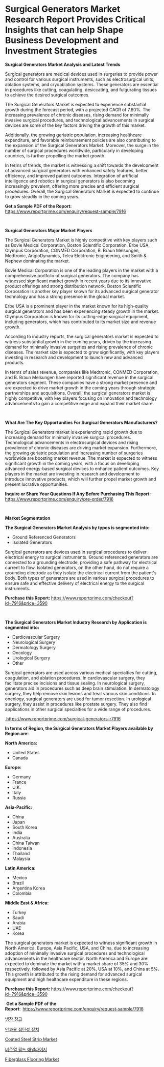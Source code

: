 <p><h1>Surgical Generators Market Research Report Provides Critical Insights that can help Shape Business Development and Investment Strategies</h1></p><p><strong>Surgical Generators Market Analysis and Latest Trends</strong></p>
<p><p>Surgical generators are medical devices used in surgeries to provide power and control for various surgical instruments, such as electrosurgical units, ablation systems, and cryoablation systems. These generators are essential in procedures like cutting, coagulating, desiccating, and fulgurating tissues to achieve the desired surgical outcomes.</p><p>The Surgical Generators Market is expected to experience substantial growth during the forecast period, with a projected CAGR of 7.80%. The increasing prevalence of chronic diseases, rising demand for minimally invasive surgical procedures, and technological advancements in surgical devices are some of the key factors driving the growth of this market.</p><p>Additionally, the growing geriatric population, increasing healthcare expenditure, and favorable reimbursement policies are also contributing to the expansion of the Surgical Generators Market. Moreover, the surge in the number of surgical procedures worldwide, particularly in developing countries, is further propelling the market growth.</p><p>In terms of trends, the market is witnessing a shift towards the development of advanced surgical generators with enhanced safety features, better efficiency, and improved patient outcomes. Integration of artificial intelligence and robotics in surgical generators is also becoming increasingly prevalent, offering more precise and efficient surgical procedures. Overall, the Surgical Generators Market is expected to continue to grow steadily in the coming years.</p></p>
<p><strong>Get a Sample PDF of the Report:&nbsp;</strong> <a href="https://www.reportprime.com/enquiry/request-sample/7916">https://www.reportprime.com/enquiry/request-sample/7916</a></p>
<p>&nbsp;</p>
<p><strong>Surgical Generators Major Market Players</strong></p>
<p><p>The Surgical Generators Market is highly competitive with key players such as Bovie Medical Corporation, Boston Scientific Corporation, Erbe USA, Olympus Corporation, CONMED Corporation, B. Braun Melsungen, Medtronic, AngioDynamics, Telea Electronic Engineering, and Smith & Nephew dominating the market. </p><p>Bovie Medical Corporation is one of the leading players in the market with a comprehensive portfolio of surgical generators. The company has witnessed significant market growth in recent years due to its innovative product offerings and strong distribution network. Boston Scientific Corporation is another key player known for its advanced surgical generator technology and has a strong presence in the global market.</p><p>Erbe USA is a prominent player in the market known for its high-quality surgical generators and has been experiencing steady growth in the market. Olympus Corporation is known for its cutting-edge surgical equipment, including generators, which has contributed to its market size and revenue growth.</p><p>According to industry reports, the surgical generators market is expected to witness substantial growth in the coming years, driven by the increasing demand for minimally invasive surgeries and rising prevalence of chronic diseases. The market size is expected to grow significantly, with key players investing in research and development to launch new and advanced products.</p><p>In terms of sales revenue, companies like Medtronic, CONMED Corporation, and B. Braun Melsungen have reported significant revenue in the surgical generators segment. These companies have a strong market presence and are expected to drive market growth in the coming years through strategic partnerships and acquisitions. Overall, the surgical generators market is highly competitive, with key players focusing on innovation and technology advancements to gain a competitive edge and expand their market share.</p></p>
<p>&nbsp;</p>
<p><strong>What Are The Key Opportunities For Surgical Generators Manufacturers?</strong></p>
<p><p>The Surgical Generators market is experiencing rapid growth due to increasing demand for minimally invasive surgical procedures. Technological advancements in electrosurgical devices and rising prevalence of chronic diseases are driving market expansion. Furthermore, the growing geriatric population and increasing number of surgeries worldwide are boosting market revenue. The market is expected to witness significant growth in the coming years, with a focus on developing advanced energy-based surgical devices to enhance patient outcomes. Key players in the market are investing in research and development to introduce innovative products, which will further propel market growth and present lucrative opportunities.</p></p>
<p><strong>Inquire or Share Your Questions If Any Before Purchasing This Report:</strong> <a href="https://www.reportprime.com/enquiry/pre-order/7916">https://www.reportprime.com/enquiry/pre-order/7916</a></p>
<p>&nbsp;</p>
<p><strong>Market Segmentation</strong></p>
<p><strong>The Surgical Generators Market Analysis by types is segmented into:</strong></p>
<p><ul><li>Ground Referenced Generators</li><li>Isolated Generators</li></ul></p>
<p><p>Surgical generators are devices used in surgical procedures to deliver electrical energy to surgical instruments. Ground referenced generators are connected to a grounding electrode, providing a safe pathway for electrical current to flow. Isolated generators, on the other hand, do not require a grounding electrode as they isolate the electrical current from the patient's body. Both types of generators are used in various surgical procedures to ensure safe and effective delivery of electrical energy to the surgical instruments.</p></p>
<p><strong>Purchase this Report:&nbsp;</strong><a href="https://www.reportprime.com/checkout?id=7916&price=3590">https://www.reportprime.com/checkout?id=7916&price=3590</a></p>
<p>&nbsp;</p>
<p><strong>The Surgical Generators Market Industry Research by Application is segmented into:</strong></p>
<p><ul><li>Cardiovascular Surgery</li><li>Neurological Surgery</li><li>Dermatology Surgery</li><li>Oncology</li><li>Urological Surgery</li><li>Other</li></ul></p>
<p><p>Surgical generators are used across various medical specialties for cutting, coagulation, and ablation procedures. In cardiovascular surgery, they facilitate precise incisions and tissue sealing. In neurological surgery, generators aid in procedures such as deep brain stimulation. In dermatology surgery, they help remove skin lesions and treat various skin conditions. In oncology, surgical generators are used for tumor resection. In urological surgery, they assist in procedures like prostate surgery. They also find applications in other surgical specialties for a wide range of procedures.</p></p>
<p><a href="https://www.reportprime.com/surgical-generators-r7916">&nbsp;https://www.reportprime.com/surgical-generators-r7916</a></p>
<p><strong>In terms of Region, the Surgical Generators Market Players available by Region are:</strong></p>
<p>
    <p> <strong> North America: </strong>
        <ul>
            <li>United States</li>
            <li>Canada</li>
        </ul>
        </p> 
    <p> <strong> Europe: </strong>
        <ul>
            <li>Germany</li>
            <li>France</li>
            <li>U.K.</li>
            <li>Italy</li>
            <li>Russia</li>
        </ul>
        </p> 
    <p> <strong> Asia-Pacific: </strong>
        <ul>
            <li>China</li>
            <li>Japan</li>
            <li>South Korea</li>
            <li>India</li>
            <li>Australia</li>
            <li>China Taiwan</li>
            <li>Indonesia</li>
            <li>Thailand</li>
            <li>Malaysia</li>
        </ul>
        </p> 
    <p> <strong> Latin America: </strong>
        <ul>
            <li>Mexico</li>
            <li>Brazil</li>
            <li>Argentina Korea</li>
            <li>Colombia</li>
        </ul>
        </p> 
    <p> <strong> Middle East & Africa: </strong>
        <ul>
            <li>Turkey</li>
            <li>Saudi</li>
            <li>Arabia</li>
            <li>UAE</li>
            <li>Korea</li>
        </ul>
    </p>
    </p>
<p><p>The surgical generators market is expected to witness significant growth in North America, Europe, Asia Pacific, USA, and China, due to increasing adoption of minimally invasive surgical procedures and technological advancements in the healthcare sector. North America and Europe are expected to dominate the market with a market share of 35% and 30% respectively, followed by Asia Pacific at 20%, USA at 10%, and China at 5%. This growth is attributed to the rising demand for advanced surgical equipment and high healthcare expenditure in these regions.</p></p>
<p><strong>Purchase this Report: </strong><a href="https://www.reportprime.com/checkout?id=7916&price=3590">https://www.reportprime.com/checkout?id=7916&price=3590</a></p>
<p>&nbsp;<strong>Get a Sample PDF of the Report:&nbsp;&nbsp;</strong><a href="https://www.reportprime.com/enquiry/request-sample/7916">https://www.reportprime.com/enquiry/request-sample/7916</a></p>
<p><strong></strong></p>
<p><p><a href="https://medium.com/@stuartstehr2022/%EB%83%89%EC%9E%A5-%EC%B0%BD%EA%B3%A0-%EC%8B%9C%EC%9E%A5-%EA%B7%9C%EB%AA%A8-%EC%8B%9C%EC%9E%A5-%EC%A0%84%EB%A7%9D-%EB%B0%8F-%EC%8B%9C%EC%9E%A5-%EC%98%88%EC%B8%A1-2024%EB%85%84%EB%B6%80%ED%84%B0-2031%EB%85%84-189070b3c721">냉장 창고</a></p><p><a href="https://github.com/CorEmtymerich56566/Market-Research-Report-List-1/blob/main/656433531170.md">안과용 점탄성 장치</a></p><p><a href="https://www.linkedin.com/pulse/global-coated-steel-strip-market-types-applications-major-76ffc?trackingId=DTWQgJljzaZP1%2F34w%2Bf6bA%3D%3D">Coated Steel Strip Market</a></p><p><a href="https://github.com/GabrielBlanda5656/Market-Research-Report-List-1/blob/main/351050231169.md">비주얼 필드 애널라이저</a></p><p><a href="https://www.linkedin.com/pulse/fiberglass-flooring-market-provides-comprehensive-analysis-bxj4c?trackingId=8pJh5MXAVB3MpBgtmp1Cjg%3D%3D">Fiberglass Flooring Market</a></p></p>